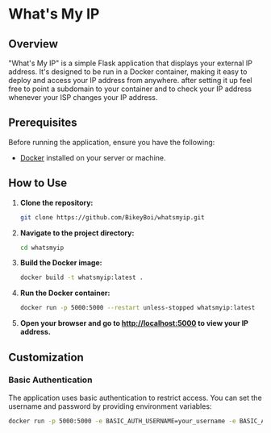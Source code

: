 # What's My IP

## Overview

"What's My IP" is a simple Flask application that displays your external IP address. It's designed to be run in a Docker container, making it easy to deploy and access your IP address from anywhere.
after setting it up feel free to point a subdomain to your container and to check your IP address whenever your ISP changes your IP address.

## Prerequisites

Before running the application, ensure you have the following:

- [Docker](https://docs.docker.com/get-docker/) installed on your server or machine.

## How to Use

1. **Clone the repository:**

    ```bash
    git clone https://github.com/BikeyBoi/whatsmyip.git
    ```

2. **Navigate to the project directory:**

    ```bash
    cd whatsmyip
    ```

3. **Build the Docker image:**

    ```bash
    docker build -t whatsmyip:latest .
    ```

4. **Run the Docker container:**

    ```bash
    docker run -p 5000:5000 --restart unless-stopped whatsmyip:latest
    ```

5. **Open your browser and go to [http://localhost:5000](http://localhost:5000) to view your IP address.**

## Customization

### Basic Authentication

The application uses basic authentication to restrict access. You can set the username and password by providing environment variables:

```bash
docker run -p 5000:5000 -e BASIC_AUTH_USERNAME=your_username -e BASIC_AUTH_PASSWORD=your_password --restart unless-stopped whatsmyip:latest
